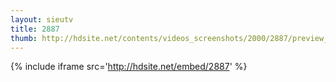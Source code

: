 ```yaml
---
layout: sieutv
title: 2887
thumb: http://hdsite.net/contents/videos_screenshots/2000/2887/preview_360p.mp4.jpg
---
```

{% include iframe src='http://hdsite.net/embed/2887' %}
 
